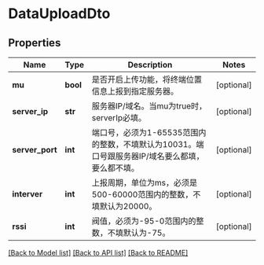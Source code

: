 # DataUploadDto

## Properties
Name | Type | Description | Notes
------------ | ------------- | ------------- | -------------
**mu** | **bool** | 是否开启上传功能，将终端位置信息上报到指定服务器。 | [optional] 
**server_ip** | **str** | 服务器IP/域名。当mu为true时，serverIp必填。 | [optional] 
**server_port** | **int** | 端口号，必须为1-65535范围内的整数，不填默认为10031。端口号跟服务器IP/域名要么都填，要么都不填。 | [optional] 
**interver** | **int** | 上报周期，单位为ms，必须是500-60000范围内的整数，不填默认为20000。 | [optional] 
**rssi** | **int** | 阀值，必须为-95-0范围内的整数，不填默认为-75。 | [optional] 

[[Back to Model list]](../README.md#documentation-for-models) [[Back to API list]](../README.md#documentation-for-api-endpoints) [[Back to README]](../README.md)


